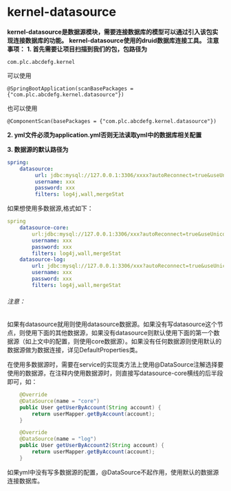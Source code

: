 # kernel-datasource
**kernel-datasource是数据源模块，需要连接数据库的模型可以通过引入该包实现连接数据库的功能。**
**kernel-datasource使用的druid数据库连接工具。**
**注意事项：**
**1. 首先需要让项目扫描到我们的包，包路径为**

`com.plc.abcdefg.kernel`

可以使用

`@SpringBootApplication(scanBasePackages = {"com.plc.abcdefg.kernel.datasource"})`

也可以使用

`@ComponentScan(basePackages = {"com.plc.abcdefg.kernel.datasource"})`

**2. yml文件必须为application.yml否则无法读取yml中的数据库相关配置**

**3. 数据源的默认路径为**
```yaml
spring:
	datasource:  
		 url: jdbc:mysql://127.0.0.1:3306/xxxx?autoReconnect=true&useUnicode=true&characterEncoding=utf8&zeroDateTimeBehavior=convertToNull&useSSL=false
		 username: xxx
		 password: xxx
		 filters: log4j,wall,mergeStat
```
如果想使用多数据源,格式如下：
```yaml
spring
	datasource-core:
		url:jdbc:mysql://127.0.0.1:3306/xxx?autoReconnect=true&useUnicode=true&characterEncoding=utf8&zeroDateTimeBehavior=convertToNull&useSSL=false
		username: xxx
		password: xxx
		filters: log4j,wall,mergeStat
	datasource-log:
		url: jdbc:mysql://127.0.0.1:3306/xxx?autoReconnect=true&useUnicode=true&characterEncoding=utf8&zeroDateTimeBehavior=convertToNull&useSSL=false
		username: xxx
		password: xxx
		filters: log4j,wall,mergeStat
```
###### 注意：
如果有datasource就用则使用datasource数据源。如果没有写datasource这个节点，则使用下面的其他数据源，如果没有datasource则默认使用下面的第一个数据源（如上文中的配置，则使用core数据源）。如果没有任何数据源则使用默认的数据源做为数据连接，详见DefaultProperties类。 

在使用多数据源时，需要在service的实现类方法上使用@DataSource注解选择要使用的数据源，在注释内使用数据源时，则直接写datasource-core横线的后半段即可，如：
```java
    @Override
    @DataSource(name = "core")
    public User getUserByAccount(String account) {
        return userMapper.getByAccount(account);
    }

    @Override
    @DataSource(name = "log")
    public User getUserByAccount2(String account) {
        return userMapper.getByAccount(account);
    }
```
如果yml中没有写多数据源的配置，@DataSource不起作用，使用默认的数据源连接数据库。


